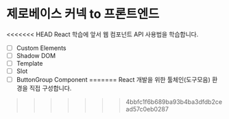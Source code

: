 # 제로베이스 커넥 to 프론트엔드

<<<<<<< HEAD
React 학습에 앞서 웹 컴포넌트 API 사용법을 학습합니다.

- [ ] Custom Elements
- [ ] Shadow DOM
- [ ] Template
- [ ] Slot
- [ ] ButtonGroup Component
=======
React 개발을 위한 툴체인(도구모음) 환경을 직접 구성합니다.
>>>>>>> 4bbfc1f6b689ba93b4ba3dfdb2cead57c0eb0287
